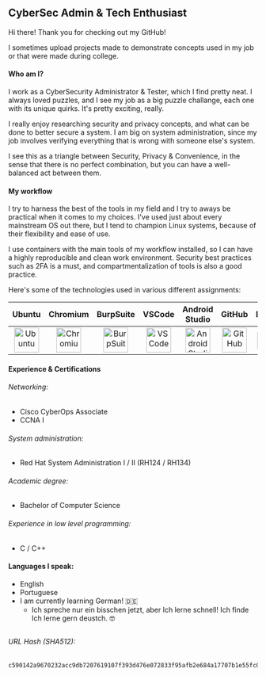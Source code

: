 ## CyberSec Admin & Tech Enthusiast

Hi there! Thank you for checking out my GitHub!

I sometimes upload projects made to demonstrate concepts used in my job or that were made during college.

#### Who am I?
I work as a CyberSecurity Administrator & Tester, which I find pretty neat. I always loved puzzles, and I see my job as a big puzzle challange, each one with its unique quirks. It's pretty exciting, really.

I really enjoy researching security and privacy concepts, and what can be done to better secure a system. I am big on system administration, since my job involves verifying everything that is wrong with someone else's system.

I see this as a triangle between Security, Privacy & Convenience, in the sense that there is no perfect combination, but you can have a well-balanced act between them.

#### My workflow
I try to harness the best of the tools in my field and I try to aways be practical when it comes to my choices. I've used just about every mainstream OS out there, but I tend to champion Linux systems, because of their flexibility and ease of use.

I use containers with the main tools of my workflow installed, so I can have a highly reproducible and clean work environment. Security best practices such as 2FA is a must, and compartmentalization of tools is also a good practice.

Here's some of the technologies used in various different assignments:

| Ubuntu | Chromium | BurpSuite | VSCode | Android<br/>Studio | GitHub | Docker |
| :---: | :---: | :---: | :---: | :---: | :---: | :---: |
| [<img src="https://ubuntucommunity.s3.us-east-2.amazonaws.com/original/3X/4/0/40b1afea19a293ffea50c87a121a97eb888f710b.png" alt="Ubuntu" width="50" height="50">](https://ubuntu.com) | [<img src="https://www.chromium.org/_assets/icon-chromium-96.png" alt="Chromium" width="50" height="50">](https://chromium.org/Home) | [<img src="https://portswigger.net/images/logos/burp-suite-professional.svg" alt="BurpSuite" width="50" height="50">](https://portswigger.net/burp) | [<img src="https://code.visualstudio.com/assets/images/code-stable.png" alt="VSCode" width="50" height="50">](https://code.visualstudio.com/) | [<img src="https://developer.android.com/studio/images/android-studio-stable.svg" alt="Android Studio" width="50" height="50">](https://developer.android.com/studio) | [<img src="https://avatars.githubusercontent.com/u/9919" alt="GitHub" width="50" height="50">](https://github.com/) | [<img src="https://www.docker.com/wp-content/uploads/2023/05/symbol_blue-docker-logo.png" alt="Docker" width="50" height="35">](https://docker.com/) |

<!--
#### What does CyberSec entail?
For those who would like a little taste of some basic CyberSec concepts:

[In-Progress]
-->

#### Experience & Certifications
###### Networking:
- Cisco CyberOps Associate
- CCNA I
###### System administration:
- Red Hat System Administration I / II (RH124 / RH134)
###### Academic degree:
- Bachelor of Computer Science
###### Experience in low level programming:
- C / C++

#### Languages I speak:
- English
- Portuguese
- I am currently learning German! 🇩🇪
  - Ich spreche nur ein bisschen jetzt, aber Ich lerne schnell! Ich finde Ich lerne gern deustch. 🤓

<!--
#### Contact me

[In-Progress]
-->

##
###### URL Hash (SHA512):
```
c590142a9670232acc9db7207619107f393d476e072833f95afb2e684a17707b1e55fc05ab9403406daf20e1ab180fc6165abe9302e6febe38dcdfa5039f8a98
```

